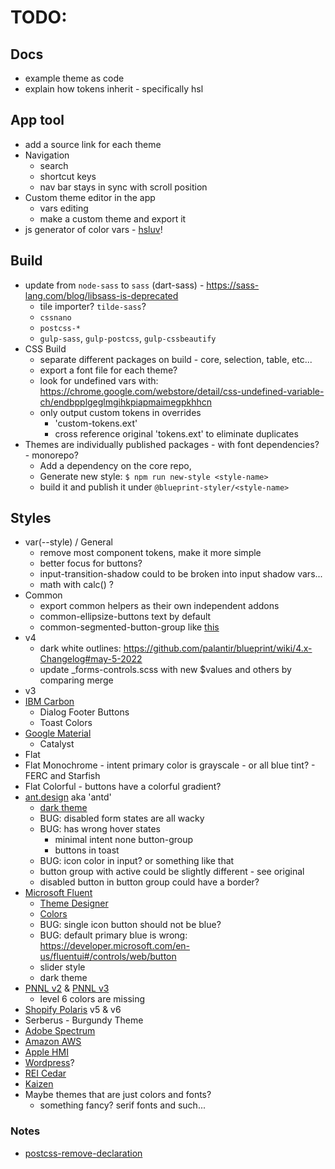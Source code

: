 # TODO:

## Docs
- example theme as code
- explain how tokens inherit - specifically hsl

## App tool
- add a source link for each theme
- Navigation
  - search
  - shortcut keys
  - nav bar stays in sync with scroll position
- Custom theme editor in the app
  - vars editing
  - make a custom theme and export it
- js generator of color vars - [hsluv](https://www.hsluv.org/)!


## Build
- update from `node-sass` to `sass` (dart-sass) - https://sass-lang.com/blog/libsass-is-deprecated
  - tile importer? `tilde-sass`?
  - `cssnano`
  - `postcss-*`
  - `gulp-sass`, `gulp-postcss`, `gulp-cssbeautify`
- CSS Build
  - separate different packages on build - core, selection, table, etc...
  - export a font file for each theme?
  - look for undefined vars with: https://chrome.google.com/webstore/detail/css-undefined-variable-ch/endbpplgeglmgihkpiapmaimegpkhhcn
  - only output custom tokens in overrides
    - 'custom-tokens.ext'
    - cross reference original 'tokens.ext' to eliminate duplicates
- Themes are individually published packages - with font dependencies? - monorepo?
  - Add a dependency on the core repo,
  - Generate new style: `$ npm run new-style <style-name>`
  - build it and publish it under `@blueprint-styler/<style-name>`


## Styles
- var(--style) / General
  - remove most component tokens, make it more simple
  - better focus for buttons?
  - input-transition-shadow could to be broken into input shadow vars...
  - math with calc() ?
- Common
  - export common helpers as their own independent addons
  - common-ellipsize-buttons text by default
  - common-segmented-button-group like [this](https://dribbble.com/shots/14424288-Material-X-design-system-UI-kit-Figma-Segments)
- v4
  - dark white outlines: https://github.com/palantir/blueprint/wiki/4.x-Changelog#may-5-2022
  - update _forms-controls.scss with new $values and others by comparing merge
- v3
- [IBM Carbon](https://www.carbondesignsystem.com/components/overview)
  - Dialog Footer Buttons
  - Toast Colors
- [Google Material](https://material.io/components)
  - Catalyst
- Flat
- Flat Monochrome - intent primary color is grayscale - or all blue tint? - FERC and Starfish
- Flat Colorful - buttons have a colorful gradient?
- [ant.design](https://ant.design/components/overview/) aka 'antd'
  - [dark theme](https://ant.design/components/overview/?theme=dark)
  - BUG: disabled form states are all wacky
  - BUG: has wrong hover states
     -  minimal intent none button-group
     -  buttons in toast
  - BUG: icon color in input? or something like that
  - button group with active could be slightly different - see original
  - disabled button in button group could have a border?
- [Microsoft Fluent](https://developer.microsoft.com/en-us/fluentui#/controls/web)
  - [Theme Designer](https://fabricweb.z5.web.core.windows.net/pr-deploy-site/refs/heads/master/theming-designer/)
  - [Colors](https://developer.microsoft.com/en-us/fluentui#/styles/web/colors/shared)
  - BUG: single icon button should not be blue?
  - BUG: default primary blue is wrong: https://developer.microsoft.com/en-us/fluentui#/controls/web/button
  - slider style
  - dark theme
- [PNNL v2](https://forge.pnl.gov/standards/) & [PNNL v3](https://forgedev.pnnl.gov/prc3/)
  - level 6 colors are missing
- [Shopify Polaris](https://polaris.shopify.com/components/actions/button#navigation) v5 & v6
- Serberus - Burgundy Theme
- [Adobe Spectrum](https://spectrum.adobe.com/)
- [Amazon AWS](https://abduzeedo.com/amazon-web-services-design-system)
- [Apple HMI](https://developer.apple.com/design/human-interface-guidelines/)
- [Wordpress](https://make.wordpress.org/design/)?
- [REI Cedar](https://rei.github.io/rei-cedar-docs/)
- [Kaizen](https://cultureamp.design/components/overview/)
- Maybe themes that are just colors and fonts?
  - something fancy? serif fonts and such...

### Notes
- [postcss-remove-declaration](https://www.npmjs.com/package/postcss-remove-declaration/v/1.0.0)
